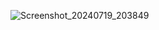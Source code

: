 ![Screenshot_20240719_203849](https://github.com/user-attachments/assets/a8149d46-35cb-4393-8cc6-8739e55c5ced)
